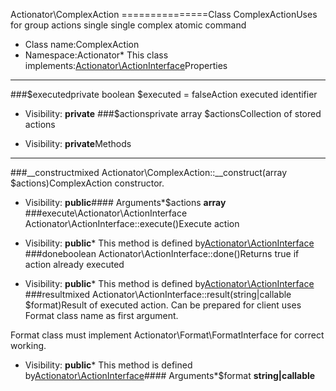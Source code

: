 Actionator\ComplexAction
===============Class ComplexActionUses for group actions single single complex atomic command
* Class name:ComplexAction
* Namespace:Actionator* This class implements:[Actionator\ActionInterface](Actionator-ActionInterface.md)Properties
----------
###$executedprivate boolean $executed = falseAction executed identifier



* Visibility: **private**
###$actionsprivate array $actionsCollection of stored actions



* Visibility: **private**Methods
-------
###__constructmixed Actionator\ComplexAction::__construct(array $actions)ComplexAction constructor.



* Visibility: **public**#### Arguments*$actions **array**
###execute\Actionator\ActionInterface Actionator\ActionInterface::execute()Execute action



* Visibility: **public*** This method is defined by[Actionator\ActionInterface](Actionator-ActionInterface.md)
###doneboolean Actionator\ActionInterface::done()Returns true if action already executed



* Visibility: **public*** This method is defined by[Actionator\ActionInterface](Actionator-ActionInterface.md)
###resultmixed Actionator\ActionInterface::result(string|callable $format)Result of executed action. Can be prepared for client uses Format class name as first argument.

Format class must implement Actionator\Format\FormatInterface for correct working.

* Visibility: **public*** This method is defined by[Actionator\ActionInterface](Actionator-ActionInterface.md)#### Arguments*$format **string|callable**